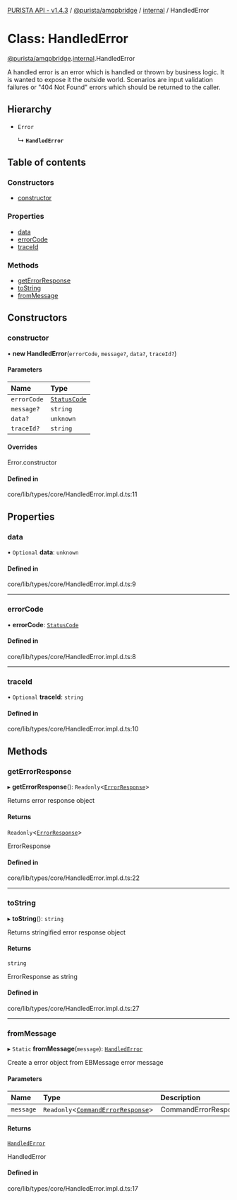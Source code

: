 [PURISTA API - v1.4.3](../README.md) / [@purista/amqpbridge](../modules/purista_amqpbridge.md) / [internal](../modules/purista_amqpbridge.internal.md) / HandledError

# Class: HandledError

[@purista/amqpbridge](../modules/purista_amqpbridge.md).[internal](../modules/purista_amqpbridge.internal.md).HandledError

A handled error is an error which is handled or thrown by business logic.
It is wanted to expose it the outside world.
Scenarios are input validation failures or "404 Not Found" errors which should be returned to the caller.

## Hierarchy

- `Error`

  ↳ **`HandledError`**

## Table of contents

### Constructors

- [constructor](purista_amqpbridge.internal.HandledError.md#constructor)

### Properties

- [data](purista_amqpbridge.internal.HandledError.md#data)
- [errorCode](purista_amqpbridge.internal.HandledError.md#errorcode)
- [traceId](purista_amqpbridge.internal.HandledError.md#traceid)

### Methods

- [getErrorResponse](purista_amqpbridge.internal.HandledError.md#geterrorresponse)
- [toString](purista_amqpbridge.internal.HandledError.md#tostring)
- [fromMessage](purista_amqpbridge.internal.HandledError.md#frommessage)

## Constructors

### constructor

• **new HandledError**(`errorCode`, `message?`, `data?`, `traceId?`)

#### Parameters

| Name | Type |
| :------ | :------ |
| `errorCode` | [`StatusCode`](../enums/purista_amqpbridge.internal.StatusCode.md) |
| `message?` | `string` |
| `data?` | `unknown` |
| `traceId?` | `string` |

#### Overrides

Error.constructor

#### Defined in

core/lib/types/core/HandledError.impl.d.ts:11

## Properties

### data

• `Optional` **data**: `unknown`

#### Defined in

core/lib/types/core/HandledError.impl.d.ts:9

___

### errorCode

• **errorCode**: [`StatusCode`](../enums/purista_amqpbridge.internal.StatusCode.md)

#### Defined in

core/lib/types/core/HandledError.impl.d.ts:8

___

### traceId

• `Optional` **traceId**: `string`

#### Defined in

core/lib/types/core/HandledError.impl.d.ts:10

## Methods

### getErrorResponse

▸ **getErrorResponse**(): `Readonly`<[`ErrorResponse`](../modules/purista_amqpbridge.internal.md#errorresponse)\>

Returns error response object

#### Returns

`Readonly`<[`ErrorResponse`](../modules/purista_amqpbridge.internal.md#errorresponse)\>

ErrorResponse

#### Defined in

core/lib/types/core/HandledError.impl.d.ts:22

___

### toString

▸ **toString**(): `string`

Returns stringified error response object

#### Returns

`string`

ErrorResponse as string

#### Defined in

core/lib/types/core/HandledError.impl.d.ts:27

___

### fromMessage

▸ `Static` **fromMessage**(`message`): [`HandledError`](purista_amqpbridge.internal.HandledError.md)

Create a error object from EBMessage error message

#### Parameters

| Name | Type | Description |
| :------ | :------ | :------ |
| `message` | `Readonly`<[`CommandErrorResponse`](../modules/purista_amqpbridge.internal.md#commanderrorresponse-1)\> | CommandErrorResponse |

#### Returns

[`HandledError`](purista_amqpbridge.internal.HandledError.md)

HandledError

#### Defined in

core/lib/types/core/HandledError.impl.d.ts:17
